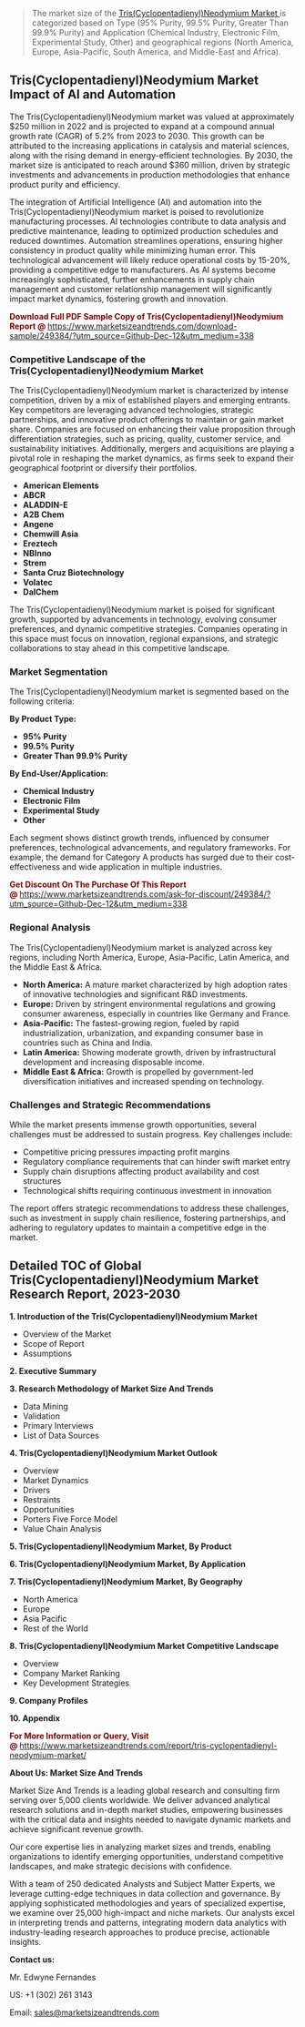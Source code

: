 <blockquote><p>The market size of the <a href="https://www.marketsizeandtrends.com/download-sample/249384/?utm_source=Github-Dec-12&amp;utm_medium=338" target="_blank">Tris(Cyclopentadienyl)Neodymium Market </a>is categorized based on Type (95% Purity, 99.5% Purity, Greater Than 99.9% Purity) and Application (Chemical Industry, Electronic Film, Experimental Study, Other) and geographical regions (North America, Europe, Asia-Pacific, South America, and Middle-East and Africa).</p></blockquote><p><h2>Tris(Cyclopentadienyl)Neodymium Market Impact of AI and Automation</h2><p>The Tris(Cyclopentadienyl)Neodymium market was valued at approximately $250 million in 2022 and is projected to expand at a compound annual growth rate (CAGR) of 5.2% from 2023 to 2030. This growth can be attributed to the increasing applications in catalysis and material sciences, along with the rising demand in energy-efficient technologies. By 2030, the market size is anticipated to reach around $360 million, driven by strategic investments and advancements in production methodologies that enhance product purity and efficiency.</p><p>The integration of Artificial Intelligence (AI) and automation into the Tris(Cyclopentadienyl)Neodymium market is poised to revolutionize manufacturing processes. AI technologies contribute to data analysis and predictive maintenance, leading to optimized production schedules and reduced downtimes. Automation streamlines operations, ensuring higher consistency in product quality while minimizing human error. This technological advancement will likely reduce operational costs by 15-20%, providing a competitive edge to manufacturers. As AI systems become increasingly sophisticated, further enhancements in supply chain management and customer relationship management will significantly impact market dynamics, fostering growth and innovation.</p></p><p><strong><span style="color: #800000;">Download Full PDF Sample Copy of Tris(Cyclopentadienyl)Neodymium Report @</span>&nbsp;</strong><a href="https://www.marketsizeandtrends.com/download-sample/249384/?utm_source=Github-Dec-12&amp;utm_medium=338">https://www.marketsizeandtrends.com/download-sample/249384/?utm_source=Github-Dec-12&amp;utm_medium=338</a></p><h3>Competitive Landscape of the Tris(Cyclopentadienyl)Neodymium Market</h3><p>The Tris(Cyclopentadienyl)Neodymium market is characterized by intense competition, driven by a mix of established players and emerging entrants. Key competitors are leveraging advanced technologies, strategic partnerships, and innovative product offerings to maintain or gain market share. Companies are focused on enhancing their value proposition through differentiation strategies, such as pricing, quality, customer service, and sustainability initiatives. Additionally, mergers and acquisitions are playing a pivotal role in reshaping the market dynamics, as firms seek to expand their geographical footprint or diversify their portfolios.</p><p><strong><p><ul><li>American Elements </li><li> ABCR </li><li> ALADDIN-E </li><li> A2B Chem </li><li> Angene </li><li> Chemwill Asia </li><li> Ereztech </li><li> NBInno </li><li> Strem </li><li> Santa Cruz Biotechnology </li><li> Volatec </li><li> DalChem</p></li></ul></p></strong></p><p>The Tris(Cyclopentadienyl)Neodymium market is poised for significant growth, supported by advancements in technology, evolving consumer preferences, and dynamic competitive strategies. Companies operating in this space must focus on innovation, regional expansions, and strategic collaborations to stay ahead in this competitive landscape.</p><h3>Market Segmentation</h3><p>The Tris(Cyclopentadienyl)Neodymium market is segmented based on the following criteria:</p><p><strong>By Product Type:</strong></p><p><strong><p><ul><li>95% Purity </li><li> 99.5% Purity </li><li> Greater Than 99.9% Purity</p></li></ul></p></strong></p><p><strong>By End-User/Application:</strong></p><p><strong><p><ul><li>Chemical Industry </li><li> Electronic Film </li><li> Experimental Study </li><li> Other</p></li></ul></p></strong></p><p>Each segment shows distinct growth trends, influenced by consumer preferences, technological advancements, and regulatory frameworks. For example, the demand for Category A products has surged due to their cost-effectiveness and wide application in multiple industries.</p><p><strong><span style="color: #800000;">Get Discount On The Purchase Of This Report @&nbsp;</span></strong><a href="https://www.marketsizeandtrends.com/ask-for-discount/249384/?utm_source=Github-Dec-12&amp;utm_medium=338">https://www.marketsizeandtrends.com/ask-for-discount/249384/?utm_source=Github-Dec-12&amp;utm_medium=338</a></p><h3>Regional Analysis</h3><p>The Tris(Cyclopentadienyl)Neodymium market is analyzed across key regions, including North America, Europe, Asia-Pacific, Latin America, and the Middle East &amp; Africa.</p><ul><li><strong>North America:</strong> A mature market characterized by high adoption rates of innovative technologies and significant R&amp;D investments.</li><li><strong>Europe:</strong> Driven by stringent environmental regulations and growing consumer awareness, especially in countries like Germany and France.</li><li><strong>Asia-Pacific:</strong> The fastest-growing region, fueled by rapid industrialization, urbanization, and expanding consumer base in countries such as China and India.</li><li><strong>Latin America:</strong> Showing moderate growth, driven by infrastructural development and increasing disposable income.</li><li><strong>Middle East &amp; Africa:</strong> Growth is propelled by government-led diversification initiatives and increased spending on technology.</li></ul><h3>Challenges and Strategic Recommendations</h3><p>While the market presents immense growth opportunities, several challenges must be addressed to sustain progress. Key challenges include:</p><ul><li>Competitive pricing pressures impacting profit margins</li><li>Regulatory compliance requirements that can hinder swift market entry</li><li>Supply chain disruptions affecting product availability and cost structures</li><li>Technological shifts requiring continuous investment in innovation</li></ul><p>The report offers strategic recommendations to address these challenges, such as investment in supply chain resilience, fostering partnerships, and adhering to regulatory updates to maintain a competitive edge in the market.</p><h2>Detailed TOC of Global Tris(Cyclopentadienyl)Neodymium Market Research Report, 2023-2030</h2><p><strong>1. Introduction of the Tris(Cyclopentadienyl)Neodymium Market</strong></p><ul><li>Overview of the Market</li><li>Scope of Report</li><li>Assumptions&nbsp;</li></ul><p><strong>2. Executive Summary</strong></p><p><strong>3. Research Methodology of <strong>Market Size And Trends</strong></strong></p><ul><li>Data Mining</li><li>Validation</li><li>Primary Interviews</li><li>List of Data Sources&nbsp;</li></ul><p><strong>4. Tris(Cyclopentadienyl)Neodymium Market Outlook</strong></p><ul><li>Overview</li><li>Market Dynamics</li><li>Drivers</li><li>Restraints</li><li>Opportunities</li><li>Porters Five Force Model</li><li>Value Chain Analysis&nbsp;</li></ul><p><strong>5. Tris(Cyclopentadienyl)Neodymium Market, By Product</strong></p><p><strong>6. Tris(Cyclopentadienyl)Neodymium Market, By Application</strong></p><p><strong>7. Tris(Cyclopentadienyl)Neodymium Market, By Geography</strong></p><ul><li>North America</li><li>Europe</li><li>Asia Pacific</li><li>Rest of the World&nbsp;</li></ul><p><strong>8. Tris(Cyclopentadienyl)Neodymium Market Competitive Landscape</strong></p><ul><li>Overview</li><li>Company Market Ranking</li><li>Key Development Strategies&nbsp;</li></ul><p><strong>9. Company Profiles</strong></p><p><strong>10. Appendix</strong></p><p><strong><span style="color: #800000;">For More Information or Query, Visit @&nbsp;</span></strong><a href="https://www.marketsizeandtrends.com/report/tris-cyclopentadienyl-neodymium-market/">https://www.marketsizeandtrends.com/report/tris-cyclopentadienyl-neodymium-market/</a></p><p></p><p><strong>About Us:&nbsp;Market Size And Trends</strong></p><p>Market Size And Trends&nbsp;is a leading global research and consulting firm serving over 5,000 clients worldwide. We deliver advanced analytical research solutions and in-depth market studies, empowering businesses with the critical data and insights needed to navigate dynamic markets and achieve significant revenue growth.</p><p>Our core expertise lies in analyzing market sizes and trends, enabling organizations to identify emerging opportunities, understand competitive landscapes, and make strategic decisions with confidence.</p><p>With a team of 250 dedicated Analysts and Subject Matter Experts, we leverage cutting-edge techniques in data collection and governance. By applying sophisticated methodologies and years of specialized expertise, we examine over 25,000 high-impact and niche markets. Our analysts excel in interpreting trends and patterns, integrating modern data analytics with industry-leading research approaches to produce precise, actionable insights.</p><p><strong>Contact us:</strong></p><p>Mr. Edwyne Fernandes</p><p>US: +1 (302) 261 3143</p><p>Email: <a href="mailto:sales@marketsizeandtrends.com">sales@marketsizeandtrends.com</a>&nbsp;</p>
